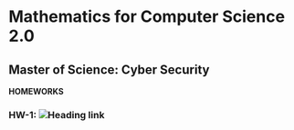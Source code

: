 # Mathematics for Computer Science 2.0

## Master of Science: Cyber Security


**HOMEWORKS**

### HW-1: ![Heading link]([https://github.com/pandao/editor.md](https://colab.research.google.com/drive/1lojUdv8AH1Yztj4QozDysVo13ZGrmXmo?usp=sharing) "Heading link")
